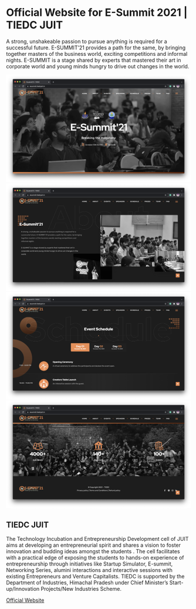 # Official Website for E-Summit 2021 | TIEDC JUIT

A strong, unshakeable passion to pursue anything is required for a successful future. E-SUMMIT’21 provides a path for the same, by bringing together masters of the business world, exciting competitions and informal nights.
E-SUMMIT is a stage shared by experts that mastered their art in corporate world and young minds hungry to drive out changes in the world.

<img src="screens/1.png">
<img src="screens/2.png">
<img src="screens/3.png">
<img src="screens/4.png">

## TIEDC JUIT

The Technology Incubation and Entrepreneurship Development cell of JUIT aims at developing an entrepreneurial spirit and shares a vision to foster innovation and budding ideas amongst the students . The cell facilitates with a practical edge of exposing the students to hands-on experience of entrepreneurship through initiatives like Startup Simulator, E-summit, Networking Series, alumini interactions and interactive sessions with existing Entrepreneurs and Venture Capitalists. TIEDC is supported by the Department of Industries, Himachal Pradesh under Chief Minister’s Start-up/Innovation Projects/New Industries Scheme.

[Official Website](https://tiedcjuit.in/)
